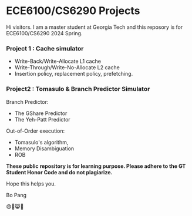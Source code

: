 # ECE6100/CS6290 Projects

Hi visitors. I am a master student at Georgia Tech and this reposory is for ECE6100/CS6290 2024 Spring.

### Project 1 : Cache simulator

* Write-Back/Write-Allocate L1 cache
* Write-Through/Write-No-Allocate L2 cache
* Insertion policy, replacement policy, prefetching.

### Project2 : Tomasulo & Branch Predictor Simulator

Branch Predictor:

* The GShare Predictor
* The Yeh-Patt Predictor

Out-of-Order execution:

* Tomasulo's algorithm, 
* Memory Disambiguation
* ROB



**These public repository is for learning purpose. Please adhere to the GT Student Honor Code and do not plagiarize.**

Hope this helps you.

Bo Pang

:smile::birthday::smile_cat::book:

